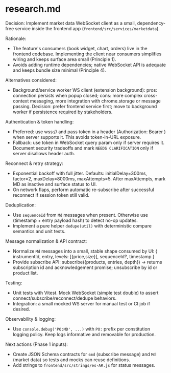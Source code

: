 # research.md

Decision: Implement market data WebSocket client as a small, dependency-free service inside the frontend app (`frontend/src/services/marketdata`).

Rationale:

- The feature's consumers (book widget, chart, orders) live in the frontend codebase. Implementing the client near consumers simplifies wiring and keeps surface area small (Principle 1).
- Avoids adding runtime dependencies; native WebSocket API is adequate and keeps bundle size minimal (Principle 4).

Alternatives considered:

- Background/service worker WS client (extension background): pros: connection persists when popup closed; cons: more complex cross-context messaging, more integration with chrome.storage or message passing. Decision: prefer frontend service first; move to background worker if persistence required by stakeholders.

Authentication & token handling:

- Preferred: use wss:// and pass token in a header (Authorization: Bearer <token>) when server supports it. This avoids token-in-URL exposure.
- Fallback: use token in WebSocket query param only if server requires it. Document security tradeoffs and mark `NEEDS CLARIFICATION` only if server disallows header auth.

Reconnect & retry strategy:

- Exponential backoff with full jitter. Defaults: initialDelay=300ms, factor=2, maxDelay=8000ms, maxAttempts=5. After maxAttempts, mark MD as inactive and surface status to UI.
- On network flaps, perform automatic re-subscribe after successful reconnect if session token still valid.

Deduplication:

- Use `sequenceId` from `Md` messages when present. Otherwise use (timestamp + entry payload hash) to detect no-op updates.
- Implement a pure helper `dedupe(util)` with deterministic compare semantics and unit tests.

Message normalization & API contract:

- Normalize `Md` messages into a small, stable shape consumed by UI: { instrumentId, entry, levels: [{price,size}], sequenceId?, timestamp }
- Provide subscribe API: subscribe({products, entries, depth}) → returns subscription id and acknowledgement promise; unsubscribe by id or product list.

Testing:

- Unit tests with Vitest. Mock WebSocket (simple test double) to assert connect/subscribe/reconnect/dedupe behaviors.
- Integration: a small mocked WS server for manual test or CI job if desired.

Observability & logging:

- Use `console.debug('PO:MD', ...)` with `PO:` prefix per constitution logging policy. Keep logs informative and removable for production.

Next actions (Phase 1 inputs):

- Create JSON Schema contracts for `smd` (subscribe message) and `Md` (market data) so tests and mocks can reuse definitions.
- Add strings to `frontend/src/strings/es-AR.js` for status messages.
